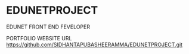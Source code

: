 # EDUNETPROJECT
EDUNET FRONT END FEVELOPER

PORTFOLIO WEBSITE URL
https://github.com/SIDHANTAPUBASHEERAMMA/EDUNETPROJECT.git
